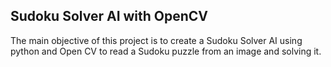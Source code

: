 ## Sudoku Solver AI with OpenCV

The main objective of this project is to create a Sudoku Solver AI using python and Open CV to read a Sudoku puzzle from an image and solving it.
